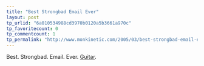 ```yaml
---
title: "Best Strongbad Email Ever"
layout: post
tp_urlid: "6a010534988cd3970b0120a5b3661a970c"
tp_favoritecount: 0
tp_commentcount: 1
tp_permalink: "http://www.monkinetic.com/2005/03/best-strongbad-email-ever.html"
---
```

Best. Strongbad. Email. Ever. <a href="http://homestarrunner.com/sbemail36.html">Guitar</a>.
